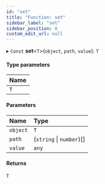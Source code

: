 ```yaml
---
id: "set"
title: "Function: set"
sidebar_label: "set"
sidebar_position: 0
custom_edit_url: null
---
```


▸ `Const` **set**<`T`\>(`object`, `path`, `value`): `T`

#### Type parameters

| Name |
| :------ |
| `T` |

#### Parameters

| Name | Type |
| :------ | :------ |
| `object` | `T` |
| `path` | (`string` \| `number`)[] |
| `value` | `any` |

#### Returns

`T`
